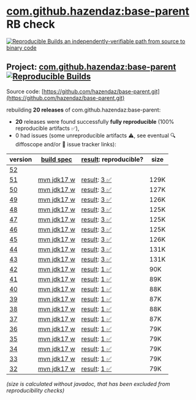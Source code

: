[com.github.hazendaz:base-parent](https://central.sonatype.com/artifact/com.github.hazendaz/base-parent/versions) RB check
=======

[![Reproducible Builds](https://reproducible-builds.org/images/logos/rb.svg) an independently-verifiable path from source to binary code](https://reproducible-builds.org/)

## Project: [com.github.hazendaz:base-parent](https://central.sonatype.com/artifact/com.github.hazendaz/base-parent/versions) [![Reproducible Builds](https://img.shields.io/endpoint?url=https://raw.githubusercontent.com/jvm-repo-rebuild/reproducible-central/master/content/com/github/hazendaz/base-parent/badge.json)](https://github.com/jvm-repo-rebuild/reproducible-central/blob/master/content/com/github/hazendaz/base-parent/README.md)

Source code: [https://github.com/hazendaz/base-parent.git](https://github.com/hazendaz/base-parent.git)

rebuilding **20 releases** of com.github.hazendaz:base-parent:
- **20** releases were found successfully **fully reproducible** (100% reproducible artifacts :white_check_mark:),
- 0 had issues (some unreproducible artifacts :warning:, see eventual :mag: diffoscope and/or :memo: issue tracker links):

| version | [build spec](/BUILDSPEC.md) | [result](https://reproducible-builds.org/docs/jvm/): reproducible? | size |
| -- | --------- | ------ | -- |
| [52](https://central.sonatype.com/artifact/com.github.hazendaz/base-parent/52/pom) | | | |
| [51](https://central.sonatype.com/artifact/com.github.hazendaz/base-parent/51/pom) | [mvn jdk17 w](base-parent-51.buildspec) | [result](base-parent-51.buildinfo): [3 :white_check_mark: ](base-parent-51.buildcompare) | 129K |
| [50](https://central.sonatype.com/artifact/com.github.hazendaz/base-parent/50/pom) | [mvn jdk17 w](base-parent-50.buildspec) | [result](base-parent-50.buildinfo): [3 :white_check_mark: ](base-parent-50.buildcompare) | 127K |
| [49](https://central.sonatype.com/artifact/com.github.hazendaz/base-parent/49/pom) | [mvn jdk17 w](base-parent-49.buildspec) | [result](base-parent-49.buildinfo): [3 :white_check_mark: ](base-parent-49.buildcompare) | 126K |
| [48](https://central.sonatype.com/artifact/com.github.hazendaz/base-parent/48/pom) | [mvn jdk17 w](base-parent-48.buildspec) | [result](base-parent-48.buildinfo): [3 :white_check_mark: ](base-parent-48.buildcompare) | 125K |
| [47](https://central.sonatype.com/artifact/com.github.hazendaz/base-parent/47/pom) | [mvn jdk17 w](base-parent-47.buildspec) | [result](base-parent-47.buildinfo): [3 :white_check_mark: ](base-parent-47.buildcompare) | 125K |
| [46](https://central.sonatype.com/artifact/com.github.hazendaz/base-parent/46/pom) | [mvn jdk17 w](base-parent-46.buildspec) | [result](base-parent-46.buildinfo): [3 :white_check_mark: ](base-parent-46.buildcompare) | 125K |
| [45](https://central.sonatype.com/artifact/com.github.hazendaz/base-parent/45/pom) | [mvn jdk17 w](base-parent-45.buildspec) | [result](base-parent-45.buildinfo): [3 :white_check_mark: ](base-parent-45.buildcompare) | 126K |
| [44](https://central.sonatype.com/artifact/com.github.hazendaz/base-parent/44/pom) | [mvn jdk17 w](base-parent-44.buildspec) | [result](base-parent-44.buildinfo): [3 :white_check_mark: ](base-parent-44.buildcompare) | 131K |
| [43](https://central.sonatype.com/artifact/com.github.hazendaz/base-parent/43/pom) | [mvn jdk17 w](base-parent-43.buildspec) | [result](base-parent-43.buildinfo): [3 :white_check_mark: ](base-parent-43.buildcompare) | 131K |
| [42](https://central.sonatype.com/artifact/com.github.hazendaz/base-parent/42/pom) | [mvn jdk17 w](base-parent-42.buildspec) | [result](base-parent-42.buildinfo): [1 :white_check_mark: ](base-parent-42.buildcompare) | 90K |
| [41](https://central.sonatype.com/artifact/com.github.hazendaz/base-parent/41/pom) | [mvn jdk17 w](base-parent-41.buildspec) | [result](base-parent-41.buildinfo): [1 :white_check_mark: ](base-parent-41.buildcompare) | 89K |
| [40](https://central.sonatype.com/artifact/com.github.hazendaz/base-parent/40/pom) | [mvn jdk17 w](base-parent-40.buildspec) | [result](base-parent-40.buildinfo): [1 :white_check_mark: ](base-parent-40.buildcompare) | 88K |
| [39](https://central.sonatype.com/artifact/com.github.hazendaz/base-parent/39/pom) | [mvn jdk17 w](base-parent-39.buildspec) | [result](base-parent-39.buildinfo): [1 :white_check_mark: ](base-parent-39.buildcompare) | 87K |
| [38](https://central.sonatype.com/artifact/com.github.hazendaz/base-parent/38/pom) | [mvn jdk17 w](base-parent-38.buildspec) | [result](base-parent-38.buildinfo): [1 :white_check_mark: ](base-parent-38.buildcompare) | 88K |
| [37](https://central.sonatype.com/artifact/com.github.hazendaz/base-parent/37/pom) | [mvn jdk17 w](base-parent-37.buildspec) | [result](base-parent-37.buildinfo): [1 :white_check_mark: ](base-parent-37.buildcompare) | 87K |
| [36](https://central.sonatype.com/artifact/com.github.hazendaz/base-parent/36/pom) | [mvn jdk17 w](base-parent-36.buildspec) | [result](base-parent-36.buildinfo): [1 :white_check_mark: ](base-parent-36.buildcompare) | 79K |
| [35](https://central.sonatype.com/artifact/com.github.hazendaz/base-parent/35/pom) | [mvn jdk17 w](base-parent-35.buildspec) | [result](base-parent-35.buildinfo): [1 :white_check_mark: ](base-parent-35.buildcompare) | 79K |
| [34](https://central.sonatype.com/artifact/com.github.hazendaz/base-parent/34/pom) | [mvn jdk17 w](base-parent-34.buildspec) | [result](base-parent-34.buildinfo): [1 :white_check_mark: ](base-parent-34.buildcompare) | 79K |
| [33](https://central.sonatype.com/artifact/com.github.hazendaz/base-parent/33/pom) | [mvn jdk17 w](base-parent-33.buildspec) | [result](base-parent-33.buildinfo): [1 :white_check_mark: ](base-parent-33.buildcompare) | 79K |
| [32](https://central.sonatype.com/artifact/com.github.hazendaz/base-parent/32/pom) | [mvn jdk17 w](base-parent-32.buildspec) | [result](base-parent-32.buildinfo): [1 :white_check_mark: ](base-parent-32.buildcompare) | 79K |

<i>(size is calculated without javadoc, that has been excluded from reproducibility checks)</i>
